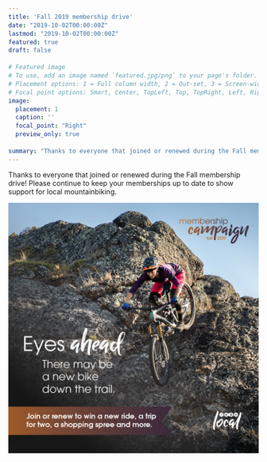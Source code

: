 ```yaml
---
title: 'Fall 2019 membership drive'
date: "2019-10-02T00:00:00Z"
lastmod: "2019-10-02T00:00:00Z"
featured: true
draft: false

# Featured image
# To use, add an image named `featured.jpg/png` to your page's folder.
# Placement options: 1 = Full column width, 2 = Out-set, 3 = Screen-width
# Focal point options: Smart, Center, TopLeft, Top, TopRight, Left, Right, BottomLeft, Bottom, BottomRight
image:
  placement: 1
  caption: ''
  focal_point: "Right"
  preview_only: true

summary: "Thanks to everyone that joined or renewed during the Fall membership drive! Please continue to keep your memberships up to date to show support for local mountainbiking."
---
```


Thanks to everyone that joined or renewed during the Fall membership drive! Please continue to keep your memberships up to date to show support for local mountainbiking.

![](featured.jpg)
